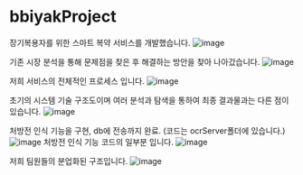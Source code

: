 # bbiyakProject
장기복용자를 위한 스마트 복약 서비스를 개발했습니다.
![image](https://github.com/sowon61/bbiyakProject/assets/115778827/4211d8e8-8220-4cf3-9073-edcd0aa96a90)

기존 시장 분석을 통해 문제점을 찾은 후 해결하는 방안을 찾아 나아갔습니다. 
![image](https://github.com/sowon61/bbiyakProject/assets/115778827/177faffa-2c46-41e4-b9a5-908a7bdd3106)

저희 서비스의 전체적인 프로세스 입니다. 
![image](https://github.com/sowon61/bbiyakProject/assets/115778827/0ced3b2c-26fd-4355-83af-0ead9c56c229)

초기의 시스템 기술 구조도이며 여러 분석과 탐색을 통하여 최종 결과물과는 다른 점이 있습니다. 
![image](https://github.com/sowon61/bbiyakProject/assets/115778827/06d5a6d6-b1fc-4f6a-bcf2-3b3c25556263)

처방전 인식 기능을 구현, db에 전송까지 완료. (코드는 ocrServer폴더에 있습니다.)
![image](https://github.com/sowon61/bbiyakProject/assets/115778827/913a62e1-176b-429b-b5fe-28529c8634b6)
처방전 인식 기능 코드의 일부분 입니다.
![image](https://github.com/sowon61/bbiyakProject/assets/115778827/72cc16b1-1bef-483e-a813-0d1f71e081f1)

저희 팀원들의 분업화된 구조입니다. 
![image](https://github.com/sowon61/bbiyakProject/assets/115778827/a927f594-7a7d-46a5-89c6-1c3935cd6d86)
